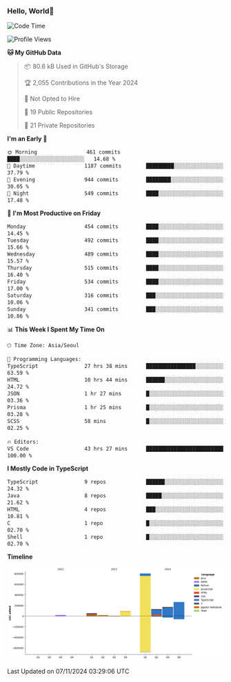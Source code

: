 
### Hello, World🐤

<!--START_SECTION:waka-->
![Code Time](http://img.shields.io/badge/Code%20Time-1%2C008%20hrs%2042%20mins-blue)

![Profile Views](http://img.shields.io/badge/Profile%20Views-0-blue)

**🐱 My GitHub Data** 

> 📦 80.6 kB Used in GitHub's Storage 
 > 
> 🏆 2,055 Contributions in the Year 2024
 > 
> 🚫 Not Opted to Hire
 > 
> 📜 19 Public Repositories 
 > 
> 🔑 21 Private Repositories 
 > 
**I'm an Early 🐤** 

```text
🌞 Morning                461 commits         ████░░░░░░░░░░░░░░░░░░░░░   14.68 % 
🌆 Daytime                1187 commits        █████████░░░░░░░░░░░░░░░░   37.79 % 
🌃 Evening                944 commits         ████████░░░░░░░░░░░░░░░░░   30.05 % 
🌙 Night                  549 commits         ████░░░░░░░░░░░░░░░░░░░░░   17.48 % 
```
📅 **I'm Most Productive on Friday** 

```text
Monday                   454 commits         ████░░░░░░░░░░░░░░░░░░░░░   14.45 % 
Tuesday                  492 commits         ████░░░░░░░░░░░░░░░░░░░░░   15.66 % 
Wednesday                489 commits         ████░░░░░░░░░░░░░░░░░░░░░   15.57 % 
Thursday                 515 commits         ████░░░░░░░░░░░░░░░░░░░░░   16.40 % 
Friday                   534 commits         ████░░░░░░░░░░░░░░░░░░░░░   17.00 % 
Saturday                 316 commits         ███░░░░░░░░░░░░░░░░░░░░░░   10.06 % 
Sunday                   341 commits         ███░░░░░░░░░░░░░░░░░░░░░░   10.86 % 
```


📊 **This Week I Spent My Time On** 

```text
🕑︎ Time Zone: Asia/Seoul

💬 Programming Languages: 
TypeScript               27 hrs 38 mins      ████████████████░░░░░░░░░   63.59 % 
HTML                     10 hrs 44 mins      ██████░░░░░░░░░░░░░░░░░░░   24.72 % 
JSON                     1 hr 27 mins        █░░░░░░░░░░░░░░░░░░░░░░░░   03.36 % 
Prisma                   1 hr 25 mins        █░░░░░░░░░░░░░░░░░░░░░░░░   03.28 % 
SCSS                     58 mins             █░░░░░░░░░░░░░░░░░░░░░░░░   02.25 % 

🔥 Editors: 
VS Code                  43 hrs 27 mins      █████████████████████████   100.00 % 
```

**I Mostly Code in TypeScript** 

```text
TypeScript               9 repos             ██████░░░░░░░░░░░░░░░░░░░   24.32 % 
Java                     8 repos             █████░░░░░░░░░░░░░░░░░░░░   21.62 % 
HTML                     4 repos             ███░░░░░░░░░░░░░░░░░░░░░░   10.81 % 
C                        1 repo              █░░░░░░░░░░░░░░░░░░░░░░░░   02.70 % 
Shell                    1 repo              █░░░░░░░░░░░░░░░░░░░░░░░░   02.70 % 
```



**Timeline**

![Lines of Code chart](https://raw.githubusercontent.com/jilpoom/jilpoom/main/assets/bar_graph.png)


 Last Updated on 07/11/2024 03:29:06 UTC
<!--END_SECTION:waka-->

